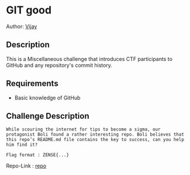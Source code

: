 # GIT good

Author: [Vijay](https://github.com/vijay-jaisankar)

## Description

This is a Miscellaneous challenge that introduces CTF participants to GitHub and any repository's commit history.

## Requirements

- Basic knowledge of GitHub

## Challenge Description

```
While scouring the internet for tips to become a sigma, our protagonist Boli found a rather interesting repo. Boli believes that this repo’s README.md file contains the key to success, can you help him find it?

Flag format : ZENSE{...}
```

Repo-Link : [repo](https://github.com/vijay-jaisankar/readme-test)